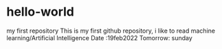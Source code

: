 # hello-world
my first repository
This is my first github repository, i like to read
machine learning/Artificial Intelligence 
Date :19feb2022
Tomorrow: sunday
